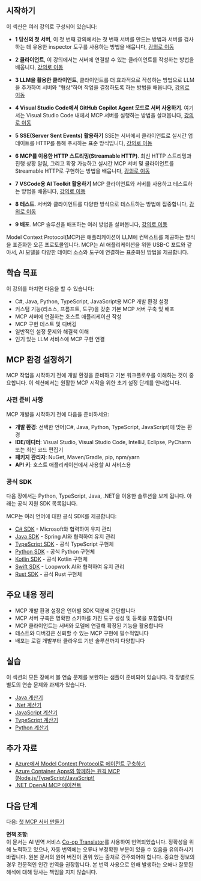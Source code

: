 <!--
CO_OP_TRANSLATOR_METADATA:
{
  "original_hash": "9191921de355cd9c8f46ebe21bdd52fd",
  "translation_date": "2025-06-12T21:40:42+00:00",
  "source_file": "03-GettingStarted/README.md",
  "language_code": "ko"
}
-->
## 시작하기  

이 섹션은 여러 강의로 구성되어 있습니다:

- **1 당신의 첫 서버**, 이 첫 번째 강의에서는 첫 번째 서버를 만드는 방법과 서버를 검사하는 데 유용한 inspector 도구를 사용하는 방법을 배웁니다, [강의로 이동](/03-GettingStarted/01-first-server/README.md)

- **2 클라이언트**, 이 강의에서는 서버에 연결할 수 있는 클라이언트를 작성하는 방법을 배웁니다, [강의로 이동](/03-GettingStarted/02-client/README.md)

- **3 LLM을 활용한 클라이언트**, 클라이언트를 더 효과적으로 작성하는 방법으로 LLM을 추가하여 서버와 "협상"하며 작업을 결정하도록 하는 방법을 배웁니다, [강의로 이동](/03-GettingStarted/03-llm-client/README.md)

- **4 Visual Studio Code에서 GitHub Copilot Agent 모드로 서버 사용하기**. 여기서는 Visual Studio Code 내에서 MCP 서버를 실행하는 방법을 살펴봅니다, [강의로 이동](/03-GettingStarted/04-vscode/README.md)

- **5 SSE(Server Sent Events) 활용하기** SSE는 서버에서 클라이언트로 실시간 업데이트를 HTTP를 통해 푸시하는 표준 방식입니다, [강의로 이동](/03-GettingStarted/05-sse-server/README.md)

- **6 MCP를 이용한 HTTP 스트리밍(Streamable HTTP)**. 최신 HTTP 스트리밍과 진행 상황 알림, 그리고 확장 가능하고 실시간 MCP 서버 및 클라이언트를 Streamable HTTP로 구현하는 방법을 배웁니다, [강의로 이동](/03-GettingStarted/06-http-streaming/README.md)

- **7 VSCode용 AI Toolkit 활용하기** MCP 클라이언트와 서버를 사용하고 테스트하는 방법을 배웁니다, [강의로 이동](/03-GettingStarted/07-aitk/README.md)

- **8 테스트**. 서버와 클라이언트를 다양한 방식으로 테스트하는 방법에 집중합니다, [강의로 이동](/03-GettingStarted/08-testing/README.md)

- **9 배포**. MCP 솔루션을 배포하는 여러 방법을 살펴봅니다, [강의로 이동](/03-GettingStarted/09-deployment/README.md)


Model Context Protocol(MCP)은 애플리케이션이 LLM에 컨텍스트를 제공하는 방식을 표준화한 오픈 프로토콜입니다. MCP는 AI 애플리케이션을 위한 USB-C 포트와 같아서, AI 모델을 다양한 데이터 소스와 도구에 연결하는 표준화된 방법을 제공합니다.

## 학습 목표

이 강의를 마치면 다음을 할 수 있습니다:

- C#, Java, Python, TypeScript, JavaScript용 MCP 개발 환경 설정
- 커스텀 기능(리소스, 프롬프트, 도구)을 갖춘 기본 MCP 서버 구축 및 배포
- MCP 서버에 연결하는 호스트 애플리케이션 작성
- MCP 구현 테스트 및 디버깅
- 일반적인 설정 문제와 해결책 이해
- 인기 있는 LLM 서비스에 MCP 구현 연결

## MCP 환경 설정하기

MCP 작업을 시작하기 전에 개발 환경을 준비하고 기본 워크플로우를 이해하는 것이 중요합니다. 이 섹션에서는 원활한 MCP 시작을 위한 초기 설정 단계를 안내합니다.

### 사전 준비 사항

MCP 개발을 시작하기 전에 다음을 준비하세요:

- **개발 환경**: 선택한 언어(C#, Java, Python, TypeScript, JavaScript)에 맞는 환경
- **IDE/에디터**: Visual Studio, Visual Studio Code, IntelliJ, Eclipse, PyCharm 또는 최신 코드 편집기
- **패키지 관리자**: NuGet, Maven/Gradle, pip, npm/yarn
- **API 키**: 호스트 애플리케이션에서 사용할 AI 서비스용

### 공식 SDK

다음 장에서는 Python, TypeScript, Java, .NET을 이용한 솔루션을 보게 됩니다. 아래는 공식 지원 SDK 목록입니다.

MCP는 여러 언어에 대한 공식 SDK를 제공합니다:
- [C# SDK](https://github.com/modelcontextprotocol/csharp-sdk) - Microsoft와 협력하여 유지 관리
- [Java SDK](https://github.com/modelcontextprotocol/java-sdk) - Spring AI와 협력하여 유지 관리
- [TypeScript SDK](https://github.com/modelcontextprotocol/typescript-sdk) - 공식 TypeScript 구현체
- [Python SDK](https://github.com/modelcontextprotocol/python-sdk) - 공식 Python 구현체
- [Kotlin SDK](https://github.com/modelcontextprotocol/kotlin-sdk) - 공식 Kotlin 구현체
- [Swift SDK](https://github.com/modelcontextprotocol/swift-sdk) - Loopwork AI와 협력하여 유지 관리
- [Rust SDK](https://github.com/modelcontextprotocol/rust-sdk) - 공식 Rust 구현체

## 주요 내용 정리

- MCP 개발 환경 설정은 언어별 SDK 덕분에 간단합니다
- MCP 서버 구축은 명확한 스키마를 가진 도구 생성 및 등록을 포함합니다
- MCP 클라이언트는 서버와 모델에 연결해 확장된 기능을 활용합니다
- 테스트와 디버깅은 신뢰할 수 있는 MCP 구현에 필수적입니다
- 배포는 로컬 개발부터 클라우드 기반 솔루션까지 다양합니다

## 실습

이 섹션의 모든 장에서 볼 연습 문제를 보완하는 샘플이 준비되어 있습니다. 각 장별로도 별도의 연습 문제와 과제가 있습니다.

- [Java 계산기](./samples/java/calculator/README.md)
- [.Net 계산기](../../../03-GettingStarted/samples/csharp)
- [JavaScript 계산기](./samples/javascript/README.md)
- [TypeScript 계산기](./samples/typescript/README.md)
- [Python 계산기](../../../03-GettingStarted/samples/python)

## 추가 자료

- [Azure에서 Model Context Protocol로 에이전트 구축하기](https://learn.microsoft.com/azure/developer/ai/intro-agents-mcp)
- [Azure Container Apps와 함께하는 원격 MCP (Node.js/TypeScript/JavaScript)](https://learn.microsoft.com/samples/azure-samples/mcp-container-ts/mcp-container-ts/)
- [.NET OpenAI MCP 에이전트](https://learn.microsoft.com/samples/azure-samples/openai-mcp-agent-dotnet/openai-mcp-agent-dotnet/)

## 다음 단계

다음: [첫 MCP 서버 만들기](./01-first-server/README.md)

**면책 조항**:  
이 문서는 AI 번역 서비스 [Co-op Translator](https://github.com/Azure/co-op-translator)를 사용하여 번역되었습니다. 정확성을 위해 노력하고 있으나, 자동 번역에는 오류나 부정확한 부분이 있을 수 있음을 유의하시기 바랍니다. 원본 문서의 원어 버전이 권위 있는 출처로 간주되어야 합니다. 중요한 정보의 경우 전문적인 인간 번역을 권장합니다. 본 번역 사용으로 인해 발생하는 오해나 잘못된 해석에 대해 당사는 책임을 지지 않습니다.
